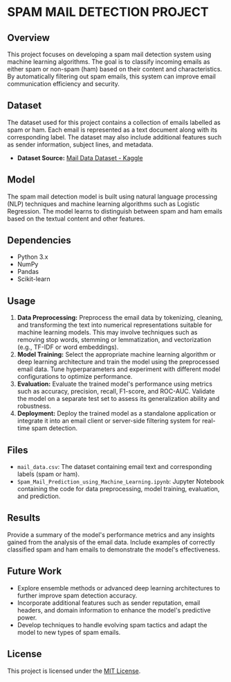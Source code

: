 # SPAM MAIL DETECTION PROJECT

## Overview
This project focuses on developing a spam mail detection system using machine learning algorithms. The goal is to classify incoming emails as either spam or non-spam (ham) based on their content and characteristics. By automatically filtering out spam emails, this system can improve email communication efficiency and security.

## Dataset
The dataset used for this project contains a collection of emails labelled as spam or ham. Each email is represented as a text document along with its corresponding label. The dataset may also include additional features such as sender information, subject lines, and metadata.

- **Dataset Source:** [Mail Data Dataset - Kaggle](https://www.kaggle.com/datasets/bhaskarreddy072/mail-datacsv)

## Model
The spam mail detection model is built using natural language processing (NLP) techniques and machine learning algorithms such as Logistic Regression. The model learns to distinguish between spam and ham emails based on the textual content and other features.

## Dependencies
- Python 3.x
- NumPy
- Pandas
- Scikit-learn

## Usage
1. **Data Preprocessing:** Preprocess the email data by tokenizing, cleaning, and transforming the text into numerical representations suitable for machine learning models. This may involve techniques such as removing stop words, stemming or lemmatization, and vectorization (e.g., TF-IDF or word embeddings).
2. **Model Training:** Select the appropriate machine learning algorithm or deep learning architecture and train the model using the preprocessed email data. Tune hyperparameters and experiment with different model configurations to optimize performance.
3. **Evaluation:** Evaluate the trained model's performance using metrics such as accuracy, precision, recall, F1-score, and ROC-AUC. Validate the model on a separate test set to assess its generalization ability and robustness.
4. **Deployment:** Deploy the trained model as a standalone application or integrate it into an email client or server-side filtering system for real-time spam detection.

## Files
- `mail_data.csv`: The dataset containing email text and corresponding labels (spam or ham).
- `Spam_Mail_Prediction_using_Machine_Learning.ipynb`: Jupyter Notebook containing the code for data preprocessing, model training, evaluation, and prediction.

## Results
Provide a summary of the model's performance metrics and any insights gained from the analysis of the email data. Include examples of correctly classified spam and ham emails to demonstrate the model's effectiveness.

## Future Work
- Explore ensemble methods or advanced deep learning architectures to further improve spam detection accuracy.
- Incorporate additional features such as sender reputation, email headers, and domain information to enhance the model's predictive power.
- Develop techniques to handle evolving spam tactics and adapt the model to new types of spam emails.

## License
This project is licensed under the [MIT License](LICENSE).

